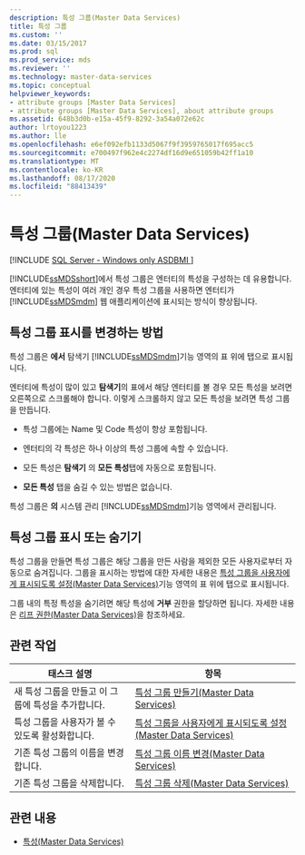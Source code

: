 ```yaml
---
description: 특성 그룹(Master Data Services)
title: 특성 그룹
ms.custom: ''
ms.date: 03/15/2017
ms.prod: sql
ms.prod_service: mds
ms.reviewer: ''
ms.technology: master-data-services
ms.topic: conceptual
helpviewer_keywords:
- attribute groups [Master Data Services]
- attribute groups [Master Data Services], about attribute groups
ms.assetid: 648b3d0b-e15a-45f9-8292-3a54a072e62c
author: lrtoyou1223
ms.author: lle
ms.openlocfilehash: e6ef092efb1133d5067f9f3959765017f695acc5
ms.sourcegitcommit: e700497f962e4c2274df16d9e651059b42ff1a10
ms.translationtype: MT
ms.contentlocale: ko-KR
ms.lasthandoff: 08/17/2020
ms.locfileid: "88413439"
---
```

# <a name="attribute-groups-master-data-services"></a>특성 그룹(Master Data Services)

[!INCLUDE [SQL Server - Windows only ASDBMI  ](../includes/applies-to-version/sql-windows-only-asdbmi.md)]

  [!INCLUDE[ssMDSshort](../includes/ssmdsshort-md.md)]에서 특성 그룹은 엔터티의 특성을 구성하는 데 유용합니다. 엔터티에 있는 특성이 여러 개인 경우 특성 그룹을 사용하면 엔터티가 [!INCLUDE[ssMDSmdm](../includes/ssmdsmdm-md.md)] 웹 애플리케이션에 표시되는 방식이 향상됩니다.  
  
## <a name="how-attribute-groups-change-the-display"></a>특성 그룹 표시를 변경하는 방법  
 특성 그룹은 **에서** 탐색기 [!INCLUDE[ssMDSmdm](../includes/ssmdsmdm-md.md)]기능 영역의 표 위에 탭으로 표시됩니다.  
  
 엔터티에 특성이 많이 있고 **탐색기**의 표에서 해당 엔터티를 볼 경우 모든 특성을 보려면 오른쪽으로 스크롤해야 합니다. 이렇게 스크롤하지 않고 모든 특성을 보려면 특성 그룹을 만듭니다.  
  
-   특성 그룹에는 Name 및 Code 특성이 항상 포함됩니다.  
  
-   엔터티의 각 특성은 하나 이상의 특성 그룹에 속할 수 있습니다.  
  
-   모든 특성은 **탐색기** 의 **모든 특성**탭에 자동으로 포함됩니다.  
  
-   **모든 특성** 탭을 숨길 수 있는 방법은 없습니다.  
  
 특성 그룹은 **의** 시스템 관리 [!INCLUDE[ssMDSmdm](../includes/ssmdsmdm-md.md)]기능 영역에서 관리됩니다.  
  
## <a name="show-or-hide-attribute-groups"></a>특성 그룹 표시 또는 숨기기  
 특성 그룹을 만들면 특성 그룹은 해당 그룹을 만든 사람을 제외한 모든 사용자로부터 자동으로 숨겨집니다. 그룹을 표시하는 방법에 대한 자세한 내용은 [특성 그룹을 사용자에게 표시되도록 설정&#40;Master Data Services&#41;](../master-data-services/make-an-attribute-group-visible-to-users-master-data-services.md)기능 영역의 표 위에 탭으로 표시됩니다.  
  
 그룹 내의 특정 특성을 숨기려면 해당 특성에 **거부** 권한을 할당하면 됩니다. 자세한 내용은 [리프 권한&#40;Master Data Services&#41;](../master-data-services/leaf-permissions-master-data-services.md)을 참조하세요.  
  
## <a name="related-tasks"></a>관련 작업  
  
|태스크 설명|항목|  
|----------------------|-----------|  
|새 특성 그룹을 만들고 이 그룹에 특성을 추가합니다.|[특성 그룹 만들기&#40;Master Data Services&#41;](../master-data-services/create-an-attribute-group-master-data-services.md)|  
|특성 그룹을 사용자가 볼 수 있도록 활성화합니다.|[특성 그룹을 사용자에게 표시되도록 설정&#40;Master Data Services&#41;](../master-data-services/make-an-attribute-group-visible-to-users-master-data-services.md)|  
|기존 특성 그룹의 이름을 변경합니다.|[특성 그룹 이름 변경&#40;Master Data Services&#41;](../master-data-services/change-an-attribute-group-name-master-data-services.md)|  
|기존 특성 그룹을 삭제합니다.|[특성 그룹 삭제&#40;Master Data Services&#41;](../master-data-services/delete-an-attribute-group-master-data-services.md)|  
  
## <a name="related-content"></a>관련 내용  
  
-   [특성&#40;Master Data Services&#41;](../master-data-services/attributes-master-data-services.md)  
  
  
